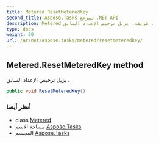 ```yaml
---
title: Metered.ResetMeteredKey
second_title: Aspose.Tasks لمرجع .NET API
description: Metered طريقة. يزيل ترخيص الإعداد السابق .
type: docs
weight: 20
url: /ar/net/aspose.tasks/metered/resetmeteredkey/
---
```

## Metered.ResetMeteredKey method

يزيل ترخيص الإعداد السابق .

```csharp
public void ResetMeteredKey()
```

### أنظر أيضا

* class [Metered](../)
* مساحة الاسم [Aspose.Tasks](../../metered/)
* المجسم [Aspose.Tasks](../../../)



